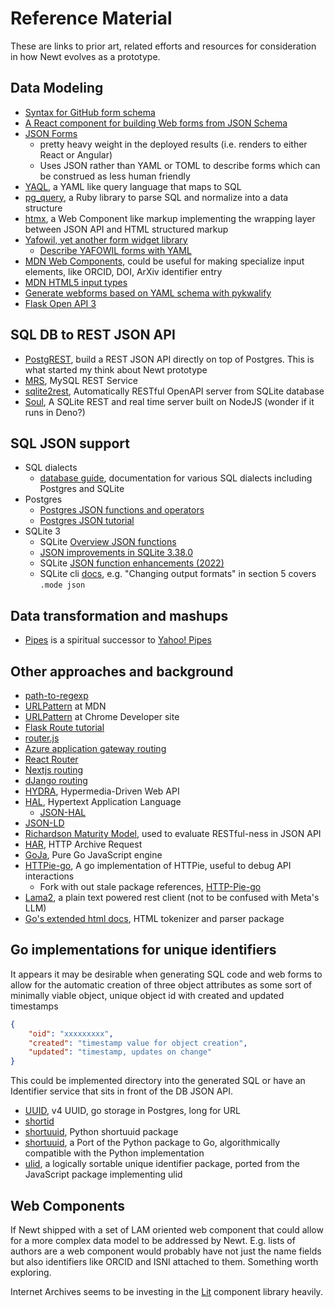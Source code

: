 
# Reference Material

These are links to prior art, related efforts and resources for consideration in how Newt evolves as a prototype.

## Data Modeling

- [Syntax for GitHub form schema](https://docs.github.com/en/communities/using-templates-to-encourage-useful-issues-and-pull-requests/syntax-for-githubs-form-schema)
- [A React component for building Web forms from JSON Schema](https://github.com/rjsf-team/react-jsonschema-form)
- [JSON Forms](https://jsonforms.io/docs/)
    - pretty heavy weight in the deployed results (i.e. renders to either React or Angular)
    - Uses JSON rather than YAML or TOML to describe forms which can be construed as less human friendly
- [YAQL](https://yaql.readthedocs.io/en/latest/getting_started.html), a YAML like query language that maps to SQL
- [pg_query](https://github.com/pganalyze/pg_query), a Ruby library to parse SQL and normalize into a data structure
- [htmx](https://htmx.org/), a Web Component like markup implementing the wrapping layer between JSON API and HTML structured markup
- [Yafowil, yet another form widget library](http://docs.yafowil.info/)
    - [Describe YAFOWIL forms with YAML](https://yafowil.readthedocs.io/en/latest/yaml.html)
- [MDN Web Components](https://developer.mozilla.org/en-US/docs/Web/API/Web_Components), could be useful for making specialize input elements, like ORCID, DOI, ArXiv identifier entry
- [MDN HTML5 input types](https://developer.mozilla.org/en-US/docs/Learn/Forms/HTML5_input_types)
- [Generate webforms based on YAML schema with pykwalify](https://github.com/cxong/pykwalify-webform)
- [Flask Open API 3](https://pypi.org/project/flask-openapi3/)


## SQL DB to REST JSON API

- [PostgREST](https://postgrest.org), build a REST JSON API directly on top of Postgres. This is what started my think about Newt prototype
- [MRS](https://dev.mysql.com/doc/dev/mysql-rest-service/latest/), MySQL REST Service
- [sqlite2rest](https://github.com/nside/sqlite2rest), Automatically RESTful OpenAPI server from SQLite database
- [Soul](https://github.com/thevahidal/soul), A SQLite REST and real time server built on NodeJS (wonder if it runs in Deno?)

## SQL JSON support

- SQL dialects
    - [database guide](https://database.guide/), documentation for various SQL dialects including Postgres and SQLite
- Postgres
    - [Postgres JSON functions and operators](https://www.postgresql.org/docs/16/functions-json.html)
    - [Postgres JSON tutorial](https://www.postgresqltutorial.com/postgresql-tutorial/postgresql-json/)
- SQLite 3
    - SQLite [Overview JSON functions](https://sqlite.org/json1.html)
    - [JSON improvements in SQLite 3.38.0](https://tirkarthi.github.io/programming/2022/02/26/sqlite-json-improvements.html)
    - SQLite [JSON function enhancements (2022)](https://sqlite.org/src/doc/json-enhancements/doc/json-enhancements.md)
    - SQLite cli [docs](https://sqlite.org/cli.html), e.g. "Changing output formats" in section 5 covers `.mode json`

## Data transformation and mashups

- [Pipes](https://www.pipes.digital/docs) is a spiritual successor to [Yahoo! Pipes](https://en.wikipedia.org/wiki/Yahoo!_Pipes)

## Other approaches and background

- [path-to-regexp](https://github.com/pillarjs/path-to-regexp)
- [URLPattern](https://developer.mozilla.org/en-US/docs/Web/API/URLPattern) at MDN
- [URLPattern](https://developer.chrome.com/articles/urlpattern/) at Chrome Developer site
- [Flask Route tutorial](https://pythonbasics.org/flask-tutorial-routes/)
- [router.js](https://github.com/tildeio/router.js/)
- [Azure application gateway routing](https://learn.microsoft.com/en-us/azure/application-gateway/url-route-overview#pathbasedrouting-rule)
- [React Router](https://reactrouter.com/en/main/route/route)
- [Nextjs routing](https://nextjs.org/docs/app/building-your-application/routing)
- [dJango routing](https://www.django-rest-framework.org/api-guide/routers/)
- [HYDRA](https://www.markus-lanthaler.com/hydra/), Hypermedia-Driven Web API
- [HAL](https://stateless.group/hal_specification.html), Hypertext Application Language
    - [JSON-HAL](https://datatracker.ietf.org/doc/html/draft-kelly-json-hal-00)
- [JSON-LD](https://en.wikipedia.org/wiki/JSON-LD)
- [Richardson Maturity Model](https://en.wikipedia.org/wiki/Richardson_Maturity_Model), used to evaluate RESTful-ness in JSON API
- [HAR](http://www.softwareishard.com/blog/har-12-spec), HTTP Archive Request
- [GoJa](https://github.com/dop251/goja), Pure Go JavaScript engine
- [HTTPie-go](https://github.com/nojima/httpie-go), A go implementation of HTTPie, useful to debug API interactions
    - Fork with out stale package references, [HTTP-Pie-go](https://github.com/HexmosTech/httpie-go)
- [Lama2](https://github.com/HexmosTech/Lama2), a plain text powered rest client (not to be confused with Meta's LLM)
- [Go's extended html docs](https://pkg.go.dev/golang.org/x/net/html), HTML tokenizer and parser package

## Go implementations for unique identifiers

It appears it may be desirable when generating SQL code and web forms to allow for the automatic creation of three object attributes as some sort of minimally viable object, unique object id with created and updated timestamps

~~~json
{
    "oid": "xxxxxxxxx",
    "created": "timestamp value for object creation",
    "updated": "timestamp, updates on change"
}
~~~

This could be implemented directory into the generated SQL or have an Identifier service that sits in front of the DB JSON API.

- [UUID](https://pkg.go.dev/github.com/google/UUID), v4 UUID, go storage in Postgres, long for URL
- [shortid](https://pkg.go.dev/github.com/teris-io/shortid)
- [shortuuid](https://github.com/skorokithakis/shortuuid), Python shortuuid package
- [shortuuid](https://github.com/lithammer/shortuuid), a Port of the Python package to Go, algorithmically compatible with the Python implementation
- [ulid](https://github.com/oklog/ulid), a logically sortable unique identifier package, ported from the JavaScript package implementing ulid

## Web Components

If Newt shipped with a set of LAM oriented web component that could allow for a more complex data model to be addressed by Newt. E.g. lists of authors are a web component would probably have not just the name fields but also identifiers like ORCID and ISNI attached to them. Something worth exploring.

Internet Archives seems to be investing in the [Lit](https://lit.dev) component library heavily.

